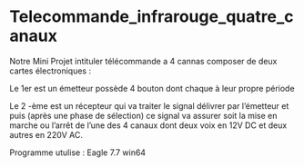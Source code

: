 # Telecommande_infrarouge_quatre_canaux

Notre Mini Projet intituler télécommande a 4 cannas composer de deux cartes électroniques :

Le 1er est un émetteur possède 4 bouton dont chaque à leur propre période 

Le 2 -ème est un récepteur qui va traiter le signal délivrer par l’émetteur et puis (après une phase de sélection) ce signal va 
assurer soit la mise en marche ou l’arrêt de l’une des 4 canaux dont deux voix en 12V DC et deux autres en 220V AC. 

Programme utulise : Eagle 7.7 win64
